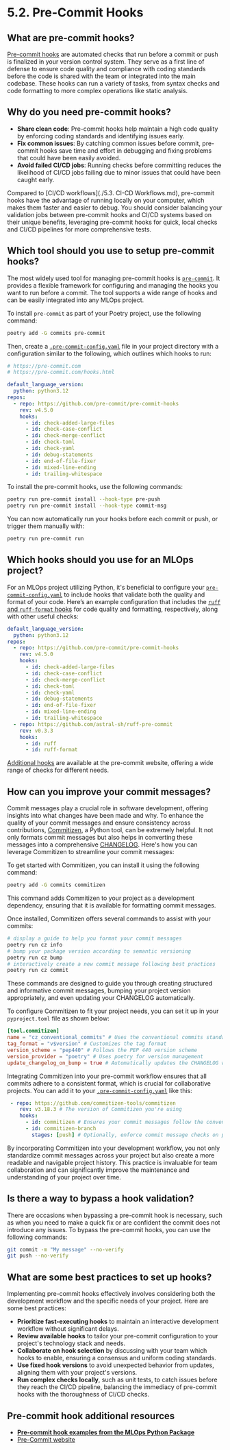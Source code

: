 # 5.2. Pre-Commit Hooks

## What are pre-commit hooks?

[Pre-commit hooks](https://pre-commit.com/) are automated checks that run before a commit or push is finalized in your version control system. They serve as a first line of defense to ensure code quality and compliance with coding standards before the code is shared with the team or integrated into the main codebase. These hooks can run a variety of tasks, from syntax checks and code formatting to more complex operations like static analysis.

## Why do you need pre-commit hooks?

- **Share clean code**: Pre-commit hooks help maintain a high code quality by enforcing coding standards and identifying issues early.
- **Fix common issues**: By catching common issues before commit, pre-commit hooks save time and effort in debugging and fixing problems that could have been easily avoided.
- **Avoid failed CI/CD jobs**: Running checks before committing reduces the likelihood of CI/CD jobs failing due to minor issues that could have been caught early.

Compared to [CI/CD workflows](./5.3. CI-CD Workflows.md), pre-commit hooks have the advantage of running locally on your computer, which makes them faster and easier to debug. You should consider balancing your validation jobs between pre-commit hooks and CI/CD systems based on their unique benefits, leveraging pre-commit hooks for quick, local checks and CI/CD pipelines for more comprehensive tests.

## Which tool should you use to setup pre-commit hooks?

The most widely used tool for managing pre-commit hooks is [`pre-commit`](https://pre-commit.com/). It provides a flexible framework for configuring and managing the hooks you want to run before a commit. The tool supports a wide range of hooks and can be easily integrated into any MLOps project.

To install `pre-commit` as part of your Poetry project, use the following command:

```bash
poetry add -G commits pre-commit
```

Then, create a [`.pre-commit-config.yaml`](https://github.com/fmind/mlops-python-package/blob/main/.pre-commit-config.yaml) file in your project directory with a configuration similar to the following, which outlines which hooks to run:

```yaml
# https://pre-commit.com
# https://pre-commit.com/hooks.html

default_language_version:
  python: python3.12
repos:
  - repo: https://github.com/pre-commit/pre-commit-hooks
    rev: v4.5.0
    hooks:
      - id: check-added-large-files
      - id: check-case-conflict
      - id: check-merge-conflict
      - id: check-toml
      - id: check-yaml
      - id: debug-statements
      - id: end-of-file-fixer
      - id: mixed-line-ending
      - id: trailing-whitespace
```

To install the pre-commit hooks, use the following commands:

```bash
poetry run pre-commit install --hook-type pre-push
poetry run pre-commit install --hook-type commit-msg
```

You can now automatically run your hooks before each commit or push, or trigger them manually with:

```bash
poetry run pre-commit run
```

## Which hooks should you use for an MLOps project?

For an MLOps project utilizing Python, it's beneficial to configure your [`pre-commit-config.yaml`](https://github.com/fmind/mlops-python-package/blob/main/.pre-commit-config.yaml) to include hooks that validate both the quality and format of your code. Here’s an example configuration that includes the [`ruff` and `ruff-format` hooks](https://docs.astral.sh/ruff/integrations/#pre-commit) for code quality and formatting, respectively, along with other useful checks:

```yaml
default_language_version:
  python: python3.12
repos:
  - repo: https://github.com/pre-commit/pre-commit-hooks
    rev: v4.5.0
    hooks:
      - id: check-added-large-files
      - id: check-case-conflict
      - id: check-merge-conflict
      - id: check-toml
      - id: check-yaml
      - id: debug-statements
      - id: end-of-file-fixer
      - id: mixed-line-ending
      - id: trailing-whitespace
  - repo: https://github.com/astral-sh/ruff-pre-commit
    rev: v0.3.3
    hooks:
      - id: ruff
      - id: ruff-format
```

[Additional hooks](https://pre-commit.com/hooks.html) are available at the pre-commit website, offering a wide range of checks for different needs.

## How can you improve your commit messages?

Commit messages play a crucial role in software development, offering insights into what changes have been made and why. To enhance the quality of your commit messages and ensure consistency across contributions, [Commitizen](https://commitizen-tools.github.io/commitizen/), a Python tool, can be extremely helpful. It not only formats commit messages but also helps in converting these messages into a comprehensive [CHANGELOG](https://en.wikipedia.org/wiki/Changelog). Here's how you can leverage Commitizen to streamline your commit messages:

To get started with Commitizen, you can install it using the following command:

```bash
poetry add -G commits commitizen
```

This command adds Commitizen to your project as a development dependency, ensuring that it is available for formatting commit messages.

Once installed, Commitizen offers several commands to assist with your commits:

```bash
# display a guide to help you format your commit messages
poetry run cz info
# bump your package version according to semantic versioning
poetry run cz bump
# interactively create a new commit message following best practices
poetry run cz commit
```

These commands are designed to guide you through creating structured and informative commit messages, bumping your project version appropriately, and even updating your CHANGELOG automatically.

To configure Commitizen to fit your project needs, you can set it up in your `pyproject.toml` file as shown below:

```toml
[tool.commitizen]
name = "cz_conventional_commits" # Uses the conventional commits standard
tag_format = "v$version" # Customizes the tag format
version_scheme = "pep440" # Follows the PEP 440 version scheme
version_provider = "poetry" # Uses poetry for version management
update_changelog_on_bump = true # Automatically updates the CHANGELOG when the version is bumped
```

Integrating Commitizen into your pre-commit workflow ensures that all commits adhere to a consistent format, which is crucial for collaborative projects. You can add it to your [`.pre-commit-config.yaml`](https://github.com/fmind/mlops-python-package/blob/main/.pre-commit-config.yaml) like this:

```yaml
 - repo: https://github.com/commitizen-tools/commitizen
    rev: v3.18.3 # The version of Commitizen you're using
    hooks:
      - id: commitizen # Ensures your commit messages follow the conventional format
      - id: commitizen-branch
        stages: [push] # Optionally, enforce commit message checks on push
```

By incorporating Commitizen into your development workflow, you not only standardize commit messages across your project but also create a more readable and navigable project history. This practice is invaluable for team collaboration and can significantly improve the maintenance and understanding of your project over time.

## Is there a way to bypass a hook validation?

There are occasions when bypassing a pre-commit hook is necessary, such as when you need to make a quick fix or are confident the commit does not introduce any issues. To bypass the pre-commit hooks, you can use the following commands:

```bash
git commit -m "My message" --no-verify
git push --no-verify
```

## What are some best practices to set up hooks?

Implementing pre-commit hooks effectively involves considering both the development workflow and the specific needs of your project. Here are some best practices:

- **Prioritize fast-executing hooks** to maintain an interactive development workflow without significant delays.
- **Review available hooks** to tailor your pre-commit configuration to your project's technology stack and needs.
- **Collaborate on hook selection** by discussing with your team which hooks to enable, ensuring a consensus and uniform coding standards.
- **Use fixed hook versions** to avoid unexpected behavior from updates, aligning them with your project's versions.
- **Run complex checks locally**, such as unit tests, to catch issues before they reach the CI/CD pipeline, balancing the immediacy of pre-commit hooks with the thoroughness of CI/CD checks.

## Pre-commit hook additional resources

- **[Pre-commit hook examples from the MLOps Python Package](https://github.com/fmind/mlops-python-package/blob/main/.pre-commit-config.yaml)**
- [Pre-Commit website](https://pre-commit.com/)